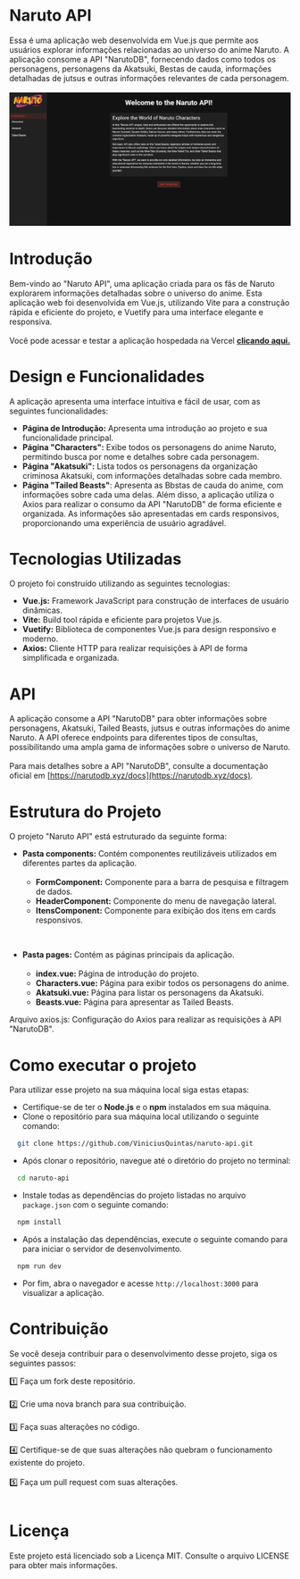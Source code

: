 # Naruto API
Essa é uma aplicação web desenvolvida em Vue.js que permite aos usuários explorar informações relacionadas ao universo do anime Naruto. A aplicação consome a API "NarutoDB", fornecendo dados como todos os personagens, personagens da Akatsuki, Bestas de cauda, informações detalhadas de jutsus e outras informações relevantes de cada personagem.
<br>
<br>
![page](src/assets/screenshots/introduction.png)

# Introdução
Bem-vindo ao "Naruto API", uma aplicação criada para os fãs de Naruto explorarem informações detalhadas sobre o universo do anime. Esta aplicação web foi desenvolvida em Vue.js, utilizando Vite para a construção rápida e eficiente do projeto, e Vuetify para uma interface elegante e responsiva.
<br>
<br>
Você pode acessar e testar a aplicação hospedada na Vercel **[clicando aqui.](https://naruto-api-viniciusquintas-projects.vercel.app/)** 

# Design e Funcionalidades
A aplicação apresenta uma interface intuitiva e fácil de usar, com as seguintes funcionalidades:

- **Página de Introdução:** Apresenta uma introdução ao projeto e sua funcionalidade principal.
- **Página "Characters":** Exibe todos os personagens do anime Naruto, permitindo busca por nome e detalhes sobre cada personagem.
- **Página "Akatsuki":** Lista todos os personagens da organização criminosa Akatsuki, com informações detalhadas sobre cada membro.
- **Página "Tailed Beasts"**: Apresenta as Bbstas de cauda do anime, com informações sobre cada uma delas.
Além disso, a aplicação utiliza o Axios para realizar o consumo da API "NarutoDB" de forma eficiente e organizada. As informações são apresentadas em cards responsivos, proporcionando uma experiência de usuário agradável.

# Tecnologias Utilizadas
O projeto foi construído utilizando as seguintes tecnologias:

- **Vue.js:** Framework JavaScript para construção de interfaces de usuário dinâmicas.
- **Vite:** Build tool rápida e eficiente para projetos Vue.js.
- **Vuetify:** Biblioteca de componentes Vue.js para design responsivo e moderno.
- **Axios:** Cliente HTTP para realizar requisições à API de forma simplificada e organizada.

# API
A aplicação consome a API "NarutoDB" para obter informações sobre personagens, Akatsuki, Tailed Beasts, jutsus e outras informações do anime Naruto. A API oferece endpoints para diferentes tipos de consultas, possibilitando uma ampla gama de informações sobre o universo de Naruto.
<br>
<br>
Para mais detalhes sobre a API "NarutoDB", consulte a documentação oficial em [https://narutodb.xyz/docs](https://narutodb.xyz/docs).

# Estrutura do Projeto
O projeto "Naruto API" está estruturado da seguinte forma:

- **Pasta components:** Contém componentes reutilizáveis utilizados em diferentes partes da aplicação.
    <br>
    <br>
  - **FormComponent:** Componente para a barra de pesquisa e filtragem de dados.
    <br>
  - **HeaderComponent:** Componente do menu de navegação lateral.
    <br>
  - **ItensComponent:** Componente para exibição dos itens em cards responsivos.

<br>

- **Pasta pages:** Contém as páginas principais da aplicação.
    <br>
    <br>
  - **index.vue:** Página de introdução do projeto.
    <br>
  - **Characters.vue:** Página para exibir todos os personagens do anime.
    <br>
  - **Akatsuki.vue:** Página para listar os personagens da Akatsuki.
    <br>
  - **Beasts.vue:** Página para apresentar as Tailed Beasts.
    <br>
    
Arquivo axios.js: Configuração do Axios para realizar as requisições à API "NarutoDB".


# Como executar o projeto
Para utilizar esse projeto na sua máquina local siga estas etapas:
- Certifique-se de ter o **Node.js** e o **npm** instalados em sua máquina.
- Clone o repositório para sua máquina local utilizando o seguinte comando:
```bash
  git clone https://github.com/ViniciusQuintas/naruto-api.git
```
- Após clonar o repositório, navegue até o diretório do projeto no terminal:
```bash
  cd naruto-api
```
- Instale todas as dependências do projeto listadas no arquivo `package.json` com o seguinte comando:
```bash
  npm install
```
- Após a instalação das dependências, execute o seguinte comando para para iniciar o servidor de desenvolvimento.
```bash
  npm run dev
```
- Por fim, abra o navegador e acesse `http://localhost:3000` para visualizar a aplicação.

# Contribuição
Se você deseja contribuir para o desenvolvimento desse projeto, siga os seguintes passos:

 1️⃣ Faça um fork deste repositório. 
<br>
<br>
 2️⃣ Crie uma nova branch para sua contribuição. 
<br>
<br>
 3️⃣ Faça suas alterações no código. 
<br>
<br>
 4️⃣ Certifique-se de que suas alterações não quebram o funcionamento existente do projeto. 
<br>
<br>
 5️⃣ Faça um pull request com suas alterações. 
<br>
<br>


# Licença
Este projeto está licenciado sob a Licença MIT. Consulte o arquivo LICENSE para obter mais informações.
